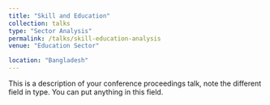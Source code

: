 ```yaml
---
title: "Skill and Education"
collection: talks
type: "Sector Analysis"
permalink: /talks/skill-education-analysis
venue: "Education Sector"

location: "Bangladesh"
---
```


This is a description of your conference proceedings talk, note the different field in type. You can put anything in this field.
